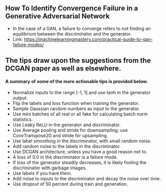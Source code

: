 ## How To Identify Convergence Failure in a Generative Adversarial Network

* In the case of a GAN, a failure to converge refers to not finding an equilibrium between the discriminator and the generator.
* Link: https://machinelearningmastery.com/practical-guide-to-gan-failure-modes/


## The tips draw upon the suggestions from the DCGAN paper as well as elsewhere.

#### A summary of some of the more actionable tips is provided below.

* Normalize inputs to the range [-1, 1] and use tanh in the generator output.
* Flip the labels and loss function when training the generator.
* Sample Gaussian random numbers as input to the generator.
* Use mini batches of all real or all fake for calculating batch norm statistics.
* Use Leaky ReLU in the generator and discriminator.
* Use Average pooling and stride for downsampling; use ConvTranspose2D and stride for upsampling.
* Use label smoothing in the discriminator, with small random noise.
* Add random noise to the labels in the discriminator.
* Use DCGAN architecture, unless you have a good reason not to.
* A loss of 0.0 in the discriminator is a failure mode.
* If loss of the generator steadily decreases, it is likely fooling the discriminator with garbage images.
* Use labels if you have them.
* Add noise to inputs to the discriminator and decay the noise over time.
* Use dropout of 50 percent during train and generation.
